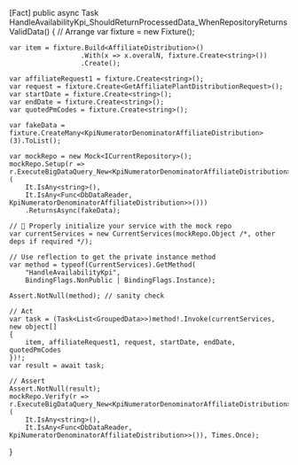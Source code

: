 [Fact]
public async Task HandleAvailabilityKpi_ShouldReturnProcessedData_WhenRepositoryReturnsValidData()
{
    // Arrange
    var fixture = new Fixture();

    var item = fixture.Build<AffiliateDistribution>()
                      .With(x => x.overalN, fixture.Create<string>())
                      .Create();

    var affiliateRequest1 = fixture.Create<string>();
    var request = fixture.Create<GetAffiliatePlantDistributionRequest>();
    var startDate = fixture.Create<string>();
    var endDate = fixture.Create<string>();
    var quotedPmCodes = fixture.Create<string>();

    var fakeData = fixture.CreateMany<KpiNumeratorDenominatorAffiliateDistribution>(3).ToList();

    var mockRepo = new Mock<ICurrentRepository>();
    mockRepo.Setup(r => r.ExecuteBigDataQuery_New<KpiNumeratorDenominatorAffiliateDistribution>(
        It.IsAny<string>(),
        It.IsAny<Func<DbDataReader, KpiNumeratorDenominatorAffiliateDistribution>>()))
        .ReturnsAsync(fakeData);

    // 🔹 Properly initialize your service with the mock repo
    var currentServices = new CurrentServices(mockRepo.Object /*, other deps if required */);

    // Use reflection to get the private instance method
    var method = typeof(CurrentServices).GetMethod(
        "HandleAvailabilityKpi",
        BindingFlags.NonPublic | BindingFlags.Instance);

    Assert.NotNull(method); // sanity check

    // Act
    var task = (Task<List<GroupedData>>)method!.Invoke(currentServices, new object[]
    {
        item, affiliateRequest1, request, startDate, endDate, quotedPmCodes
    })!;
    var result = await task;

    // Assert
    Assert.NotNull(result);
    mockRepo.Verify(r => r.ExecuteBigDataQuery_New<KpiNumeratorDenominatorAffiliateDistribution>(
        It.IsAny<string>(),
        It.IsAny<Func<DbDataReader, KpiNumeratorDenominatorAffiliateDistribution>>()), Times.Once);
}
